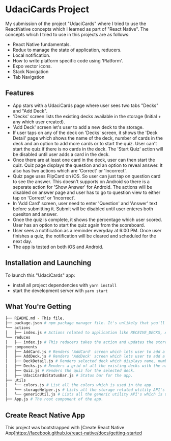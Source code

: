 # UdaciCards Project

My submission of the project "UdaciCards" where I tried to use the ReactNative concepts which I learned as part of "React Native".
The concepts which I tried to use in this projects are as follows:
* React Native fundamentals.
* Redux to manage the state of application, reducers.
* Local notification.
* How to write platform specific code using 'Platform'.
* Expo vector icons.
* Stack Navigation
* Tab Navigation

## Features
* App stars with a UdaciCards page where user sees two tabs "Decks" and "Add Deck".
* 'Decks' screen lists the existing decks available in the storage (Initial + any which user created).
* 'Add Deck' screen let's user to add a new deck to the storage.
* If user taps on any of the deck on 'Decks' screen, it shows the 'Deck Detail' page which shows the name
of the deck, number of cards in the deck and an option to add more cards or to start the quiz.
User can't start the quiz if there is no cards in the deck. The 'Start Quiz' action will be disabled until user adds a card in the deck.
* Once there are at least one card in the deck, user can then start the quiz. Quiz page displays the question and an option to reveal answer. It also has two actions which are 'Correct' or 'Incorrect'.
* Quiz page uses FlipCard on iOS. So user can just tap on question card to see the answer. This doesn't supports on Android so there is a seperate action for 'Show Answer' for Android. The actions will be disabled on answer page and user has to go to question view to either tap on 'Correct' or 'Incorrect'.
* In 'Add Card' screen, user need to enter 'Question' and 'Answer' text before submitting it. Submit will be disabled until user enteres both quesiton and answer.
* Once the quiz is complete, it shows the percentage which user scored. User has an option to start the quiz again from the scoreboard.
* User sees a notification as a reminder everyday at 6:00 PM. Once user finishes a quiz, the notification will be cleared and scheduled for the next day.
* The app is tested on both iOS and Android.

## Installation and Launching
To launch this "UdaciCards" app:
* install all project dependencies with `yarn install`
* start the development server with `yarn start`

## What You're Getting
```bash
├── README.md - This file.
├── package.json # npm package manager file. It's unlikely that you'll need to modify this.
└── actions
│   ├── index.js # Actions related to application like RECEIVE_DECKS, ADD_DECK and ADD_CARD.
└── reduces
│   ├── index.js # This reducers takes the action and updates the store.
├── components
│   ├── AddCard.js # Renders 'AddCard' screen which lets user to add a new card in the deck.
│   ├── AddDeck.js # Renders 'AddDeck' screen which lets user to add a new deck.
│   ├── DeckDetail.js # Renders selected deck which displays name, number of cards and option to either   add more card or start the quiz.
│   ├── Decks.js # Renders a grid of all the existing decks with the name and number of cards in each.
│   ├── Quiz.js # Renders the quiz for the selected deck.
│   ├── UdaciCardsStatusBar.js # Status bar for the app.
├── utils
│   └── colors.js # List all the colors which is used in the app.
│   └── storageHelper.js # Lists all the storage related utility API's which is used in the app.
│   └── genericUtil.js # Lists all the generic utility API's which is used in the app.
├── App.js # The root component of the app.
```
## Create React Native App
This project was bootstrapped with [Create React Native App]https://facebook.github.io/react-native/docs/getting-started